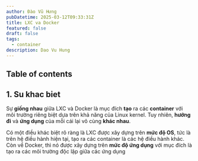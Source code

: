 ```yaml
---
author: Đào Vũ Hưng
pubDatetime: 2025-03-12T09:33:31Z
title: LXC va Docker
featured: false
draft: false
tags:
  - container
description: Dao Vu Hung
---
```

## Table of contents
## 1. Su khac biet 
Sự **giống nhau** giữa LXC và Docker là mục đích **tạo** ra các **container** với môi trường riêng biệt dựa trên khả năng của Linux kernel. Tuy nhiên, **hướng đi** và **ứng dụng** của mỗi cái lại vô cùng **khác nhau**.

Có một điều khác biệt rõ ràng là LXC được xây dựng trên **mức độ OS**, tức là trên hệ điều hành hiện tại, tạo ra các container là các hệ điều hành khác. Còn về Docker, thì nó được xây dựng trên **mức độ ứng dụng** với mục đích là tạo ra các môi trường độc lập giữa các ứng dụng